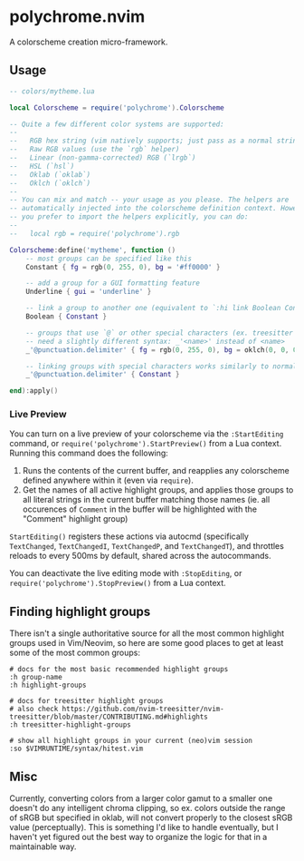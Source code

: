 # polychrome.nvim

A colorscheme creation micro-framework.

## Usage

```lua
-- colors/mytheme.lua

local Colorscheme = require('polychrome').Colorscheme

-- Quite a few different color systems are supported:
--
--   RGB hex string (vim natively supports; just pass as a normal string)
--   Raw RGB values (use the `rgb` helper)
--   Linear (non-gamma-corrected) RGB (`lrgb`)
--   HSL (`hsl`)
--   Oklab (`oklab`)
--   Oklch (`oklch`)
--
-- You can mix and match -- your usage as you please. The helpers are
-- automatically injected into the colorscheme definition context. However, if
-- you prefer to import the helpers explicitly, you can do:
--
--   local rgb = require('polychrome').rgb

Colorscheme:define('mytheme', function ()
    -- most groups can be specified like this
    Constant { fg = rgb(0, 255, 0), bg = '#ff0000' }

    -- add a group for a GUI formatting feature
    Underline { gui = 'underline' }

    -- link a group to another one (equivalent to `:hi link Boolean Constant`)
    Boolean { Constant }

    -- groups that use `@` or other special characters (ex. treesitter groups)
    -- need a slightly different syntax: _'<name>' instead of <name>
    _'@punctuation.delimiter' { fg = rgb(0, 255, 0), bg = oklch(0, 0, 0) }

    -- linking groups with special characters works similarly to normal
    _'@punctuation.delimiter' { Constant }

end):apply()
```

### Live Preview

You can turn on a live preview of your colorscheme via the `:StartEditing`
command, or `require('polychrome').StartPreview()` from a Lua context. Running
this command does the following:

  1. Runs the contents of the current buffer, and reapplies any colorscheme
     defined anywhere within it (even via `require`).
  2. Get the names of all active highlight groups, and applies those groups to
     all literal strings in the current buffer matching those names (ie. all
     occurences of `Comment` in the buffer will be highlighted with the
     "Comment" highlight group)

`StartEditing()` registers these actions via autocmd (specifically
`TextChanged`, `TextChangedI`, `TextChangedP`, and `TextChangedT`), and
throttles reloads to every 500ms by default, shared across the autocommands.

You can deactivate the live editing mode with `:StopEditing`, or
`require('polychrome').StopPreview()` from a Lua context.

## Finding highlight groups

There isn't a single authoritative source for all the most common highlight
groups used in Vim/Neovim, so here are some good places to get at least some of
the most common groups:

```
# docs for the most basic recommended highlight groups
:h group-name
:h highlight-groups

# docs for treesitter highlight groups
# also check https://github.com/nvim-treesitter/nvim-treesitter/blob/master/CONTRIBUTING.md#highlights
:h treesitter-highlight-groups

# show all highlight groups in your current (neo)vim session
:so $VIMRUNTIME/syntax/hitest.vim
```

## Misc

Currently, converting colors from a larger color gamut to a smaller one doesn't
do any intelligent chroma clipping, so ex. colors outside the range of sRGB but
specified in oklab, will not convert properly to the closest sRGB value
(perceptually). This is something I'd like to handle eventually, but I haven't
yet figured out the best way to organize the logic for that in a maintainable
way.
